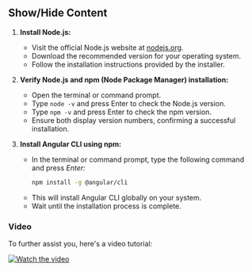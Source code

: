 ## Show/Hide Content

1. **Install Node.js:**
    - Visit the official Node.js website at [nodejs.org](https://nodejs.org/en/download).
    - Download the recommended version for your operating system.
    - Follow the installation instructions provided by the installer.

2. **Verify Node.js and npm (Node Package Manager) installation:**
    - Open the terminal or command prompt.
    - Type `node -v` and press Enter to check the Node.js version.
    - Type `npm -v` and press Enter to check the npm version.
    - Ensure both display version numbers, confirming a successful installation.

3. **Install Angular CLI using npm:**
    - In the terminal or command prompt, type the following command and press *Enter:*
        ```sh
        npm install -g @angular/cli
        ```
    - This will install Angular CLI globally on your system.
    - Wait until the installation process is complete.

### Video

To further assist you, here's a video tutorial:

[![Watch the video](https://img.youtube.com/vi/d3a3157z68yA/maxresdefault.jpg)](https://youtu.be/3a3157z68yA)
